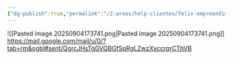 ```yaml
---
{"dg-publish":true,"permalink":"/2-areas/help-clientes/felix-empreendimentos/","dgPassFrontmatter":true,"created":"2025-09-04T17:37:25.124-03:00","updated":"2025-09-04T17:38:03.263-03:00"}
---
```


![[Pasted image 20250904173741.png\|Pasted image 20250904173741.png]]
https://mail.google.com/mail/u/0/?tab=rm&ogbl#sent/QgrcJHsTgGVQBGfSpRgLZwzXvccrqrCThVB